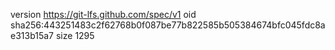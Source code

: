 version https://git-lfs.github.com/spec/v1
oid sha256:443251483c2f62768b0f087be77b822585b505384674bfc045fdc8ae313b15a7
size 1295
